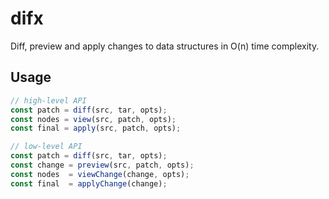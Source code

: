 # difx

Diff, preview and apply changes to data structures in O(n) time complexity.

## Usage
```javascript
// high-level API 
const patch = diff(src, tar, opts);
const nodes = view(src, patch, opts);
const final = apply(src, patch, opts);

// low-level API
const patch = diff(src, tar, opts);
const change = preview(src, patch, opts);
const nodes  = viewChange(change, opts);
const final  = applyChange(change);
```
